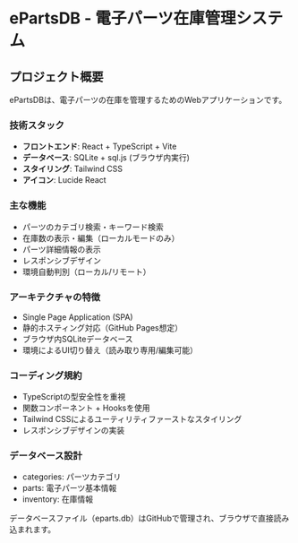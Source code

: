 # ePartsDB - 電子パーツ在庫管理システム

<!-- Use this file to provide workspace-specific custom instructions to Copilot. For more details, visit https://code.visualstudio.com/docs/copilot/copilot-customization#_use-a-githubcopilotinstructionsmd-file -->

## プロジェクト概要
ePartsDBは、電子パーツの在庫を管理するためのWebアプリケーションです。

### 技術スタック
- **フロントエンド**: React + TypeScript + Vite
- **データベース**: SQLite + sql.js (ブラウザ内実行)
- **スタイリング**: Tailwind CSS
- **アイコン**: Lucide React

### 主な機能
- パーツのカテゴリ検索・キーワード検索
- 在庫数の表示・編集（ローカルモードのみ）
- パーツ詳細情報の表示
- レスポンシブデザイン
- 環境自動判別（ローカル/リモート）

### アーキテクチャの特徴
- Single Page Application (SPA)
- 静的ホスティング対応（GitHub Pages想定）
- ブラウザ内SQLiteデータベース
- 環境によるUI切り替え（読み取り専用/編集可能）

### コーディング規約
- TypeScriptの型安全性を重視
- 関数コンポーネント + Hooksを使用
- Tailwind CSSによるユーティリティファーストなスタイリング
- レスポンシブデザインの実装

### データベース設計
- categories: パーツカテゴリ
- parts: 電子パーツ基本情報
- inventory: 在庫情報

データベースファイル（eparts.db）はGitHubで管理され、ブラウザで直接読み込まれます。
